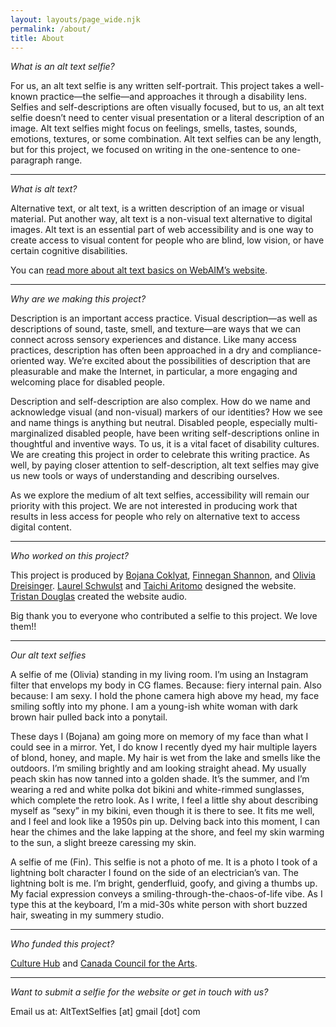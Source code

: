 ```yaml
---
layout: layouts/page_wide.njk
permalink: /about/
title: About
---
```

*What is an alt text selfie?*

For us, an alt text selfie is any written self-portrait. This project takes a well-known practice—the selfie—and approaches it through a disability lens. Selfies and self-descriptions are often visually focused, but to us, an alt text selfie doesn’t need to center visual presentation or a literal description of an image. Alt text selfies might focus on feelings, smells, tastes, sounds, emotions, textures, or some combination. Alt text selfies can be any length, but for this project, we focused on writing in the one-sentence to one-paragraph range.

- - -

*What is alt text?*

Alternative text, or alt text, is a written description of an image or visual material. Put another way, alt text is a non-visual text alternative to digital images. Alt text is an essential part of web accessibility and is one way to create access to visual content for people who are blind, low vision, or have certain cognitive disabilities.

You can <a href="https://webaim.org/techniques/alttext" target="_blank">read more about alt text basics on WebAIM’s website</a>.

- - -

*Why are we making this project?*

Description is an important access practice. Visual description—as well as descriptions of sound, taste, smell, and texture—are ways that we can connect across sensory experiences and distance. Like many access practices, description has often been approached in a dry and compliance-oriented way. We’re excited about the possibilities of description that are pleasurable and make the Internet, in particular, a more engaging and welcoming place for disabled people.

Description and self-description are also complex. How do we name and acknowledge visual (and non-visual) markers of our identities? How we see and name things is anything but neutral. Disabled people, especially multi-marginalized disabled people, have been writing self-descriptions online in thoughtful and inventive ways. To us, it is a vital facet of disability cultures. We are creating this project in order to celebrate this writing practice. As well, by paying closer attention to self-description, alt text selfies may give us new tools or ways of understanding and describing ourselves.

As we explore the medium of alt text selfies, accessibility will remain our priority with this project. We are not interested in producing work that results in less access for people who rely on alternative text to access digital content.

- - -

*Who worked on this project?*

This project is produced by <a href="https://blindambitionjc.com/" target="_blank">Bojana Coklyat</a>, <a href="https://shannonfinnegan.com/" target="_blank">Finnegan Shannon</a>, and <a href="https://oliviadreisinger.com/" target="_blank">Olivia Dreisinger</a>[](https://blindambitionjc.com/)[](https://shannonfinnegan.com/)[](https://oliviadreisinger.com/). [Laurel Schwulst](https://laurelschwulst.com/) and [Taichi Aritomo](https://taichiwi.com/) designed the website. [Tristan Douglas](https://planet.mu/artists/antwood/) created the website audio.

Big thank you to everyone who contributed a selfie to this project. We love them!!

- - -

*Our alt text selfies*

A selfie of me (Olivia) standing in my living room. I’m using an Instagram filter that envelops my body in CG flames. Because: fiery internal pain. Also because: I am sexy. I hold the phone camera high above my head, my face smiling softly into my phone. I am a young-ish white woman with dark brown hair pulled back into a ponytail.

These days I (Bojana) am going more on memory of my face than what I could see in a mirror. Yet, I do know I recently dyed my hair multiple layers of blond, honey, and maple. My hair is wet from the lake and smells like the outdoors. I’m smiling brightly and am looking straight ahead. My usually peach skin has now tanned into a golden shade. It’s the summer, and I’m wearing a red and white polka dot bikini and white-rimmed sunglasses, which complete the retro look. As I write, I feel a little shy about describing myself as “sexy” in my bikini, even though it is there to see. It fits me well, and I feel and look like a 1950s pin up. Delving back into this moment, I can hear the chimes and the lake lapping at the shore, and feel my skin warming to the sun, a slight breeze caressing my skin. 

A selfie of me (Fin). This selfie is not a photo of me. It is a photo I took of a lightning bolt character I found on the side of an electrician’s van. The lightning bolt is me. I’m bright, genderfluid, goofy, and giving a thumbs up. My facial expression conveys a smiling-through-the-chaos-of-life vibe. As I type this at the keyboard, I’m a mid-30s white person with short buzzed hair, sweating in my summery studio.

- - -

*Who funded this project?*

<a href="https://www.culturehub.org/shannon-finnegan" target="_blank">Culture Hub</a> and <a href="https://canadacouncil.ca/" target="_blank">Canada Council for the Arts</a>.[](https://www.culturehub.org/shannon-finnegan)

- - -

*Want to submit a selfie for the website or get in touch with us?*

Email us at: AltTextSelfies \[at] gmail \[dot] com
